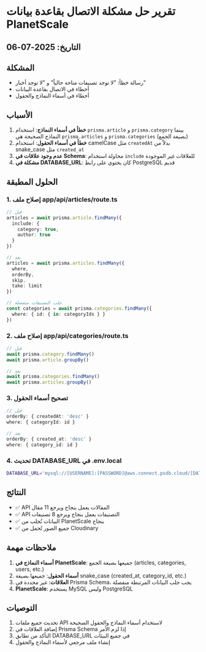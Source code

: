 # تقرير حل مشكلة الاتصال بقاعدة بيانات PlanetScale

## التاريخ: 2025-07-06

## المشكلة
- رسالة خطأ: "لا توجد تصنيفات متاحة حالياً" و "لا توجد أخبار"
- أخطاء في الاتصال بقاعدة البيانات
- أخطاء في أسماء النماذج والحقول

## الأسباب
1. **خطأ في أسماء النماذج**: استخدام `prisma.article` و `prisma.category` بينما النماذج الصحيحة هي `prisma.articles` و `prisma.categories` (بصيغة الجمع)
2. **خطأ في أسماء الحقول**: استخدام camelCase مثل `createdAt` بدلاً من snake_case مثل `created_at`
3. **عدم وجود علاقات في Schema**: محاولة استخدام `include` للعلاقات غير الموجودة
4. **مشكلة في DATABASE_URL**: كان يحتوي على رابط PostgreSQL قديم

## الحلول المطبقة

### 1. إصلاح ملف app/api/articles/route.ts
```typescript
// قبل
articles = await prisma.article.findMany({
  include: {
    category: true,
    author: true
  }
})

// بعد
articles = await prisma.articles.findMany({
  where,
  orderBy,
  skip,
  take: limit
})

// جلب التصنيفات منفصلة
const categories = await prisma.categories.findMany({
  where: { id: { in: categoryIds } }
})
```

### 2. إصلاح ملف app/api/categories/route.ts
```typescript
// قبل
await prisma.category.findMany()
await prisma.article.groupBy()

// بعد
await prisma.categories.findMany()
await prisma.articles.groupBy()
```

### 3. تصحيح أسماء الحقول
```typescript
// قبل
orderBy: { createdAt: 'desc' }
where: { categoryId: id }

// بعد
orderBy: { created_at: 'desc' }
where: { category_id: id }
```

### 4. تحديث DATABASE_URL في .env.local
```bash
DATABASE_URL='mysql://[USERNAME]:[PASSWORD]@aws.connect.psdb.cloud/[DATABASE]?sslaccept=strict'
```

## النتائج
- ✅ API المقالات يعمل بنجاح ويرجع 11 مقال
- ✅ API التصنيفات يعمل بنجاح ويرجع 8 تصنيفات
- ✅ البيانات تُجلب من PlanetScale بنجاح
- ✅ جميع الصور تُحمل من Cloudinary

## ملاحظات مهمة
1. **أسماء النماذج في PlanetScale**: جميعها بصيغة الجمع (articles, categories, users, etc.)
2. **أسماء الحقول**: جميعها بصيغة snake_case (created_at, category_id, etc.)
3. **العلاقات**: غير محددة في Prisma Schema، يجب جلب البيانات المرتبطة منفصلة
4. **PlanetScale**: يستخدم MySQL وليس PostgreSQL

## التوصيات
1. تحديث جميع ملفات API لاستخدام أسماء النماذج والحقول الصحيحة
2. إضافة العلاقات في Prisma Schema إذا لزم الأمر
3. التأكد من تطابق DATABASE_URL في جميع البيئات
4. إنشاء ملف مرجعي لأسماء النماذج والحقول 